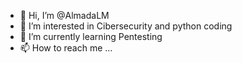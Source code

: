 - 👋 Hi, I’m @AlmadaLM
- 👀 I’m interested in Cibersecurity and python coding
- 🌱 I’m currently learning Pentesting
- 📫 How to reach me ...

<!---
AlmadaLM/AlmadaLM is a ✨ special ✨ repository because its `README.md` (this file) appears on your GitHub profile.
You can click the Preview link to take a look at your changes.
--->
